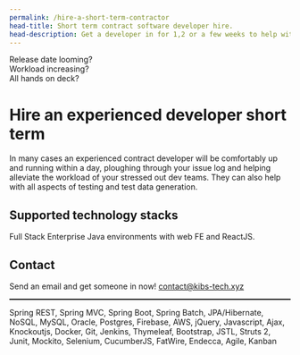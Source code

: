 ```yaml
---
permalink: /hire-a-short-term-contractor
head-title: Short term contract software developer hire. 
head-description: Get a developer in for 1,2 or a few weeks to help with workload.
---
```

<div class="splash">
<div class="h1">Release date looming?</div>

<div class="h2">Workload increasing?</div>

<div class="h3">All hands on deck?</div>

<div class="hmj-home-icon"><i class="far fa-tired"></i></div>

</div>


# Hire an experienced developer short term


In many cases an experienced contract developer
will be comfortably up and running within a day, 
 ploughing through your issue log and 
 helping alleviate the workload of your 
stressed out dev teams. They can also help with all aspects of
 testing and test data generation.


## Supported technology stacks
Full Stack Enterprise Java environments with web FE and ReactJS. 

## Contact
Send an email and get someone in now! 
<a href="contact@kibs-tech.xyz">contact@kibs-tech.xyz</a>

<hr style='border-top:1px solid #000' />
<p class="small" >
Spring REST, Spring MVC, Spring Boot, Spring Batch,
JPA/Hibernate, NoSQL, MySQL, Oracle, Postgres,
Firebase, AWS,
jQuery, Javascript, Ajax, Knockoutjs,
Docker, Git, Jenkins,
Thymeleaf, Bootstrap,  JSTL, Struts 2,
Junit, Mockito, Selenium, CucumberJS,
FatWire, Endecca,
Agile, Kanban
</p>
